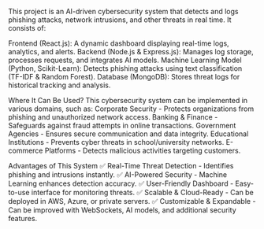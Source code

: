 This project is an AI-driven cybersecurity system that detects and logs phishing attacks, network intrusions, and other threats in real time. It consists of:

Frontend (React.js): A dynamic dashboard displaying real-time logs, analytics, and alerts.
Backend (Node.js & Express.js): Manages log storage, processes requests, and integrates AI models.
Machine Learning Model (Python, Scikit-Learn): Detects phishing attacks using text classification (TF-IDF & Random Forest).
Database (MongoDB): Stores threat logs for historical tracking and analysis.

Where It Can Be Used?
This cybersecurity system can be implemented in various domains, such as:
          Corporate Security - Protects organizations from phishing and unauthorized network access.
          Banking & Finance - Safeguards against fraud attempts in online transactions.
          Government Agencies - Ensures secure communication and data integrity.
          Educational Institutions - Prevents cyber threats in school/university networks.
          E-commerce Platforms - Detects malicious activities targeting customers.
          
Advantages of This System
          ✅ Real-Time Threat Detection - Identifies phishing and intrusions instantly.
          ✅ AI-Powered Security - Machine Learning enhances detection accuracy.
          ✅ User-Friendly Dashboard - Easy-to-use interface for monitoring threats.
          ✅ Scalable & Cloud-Ready - Can be deployed in AWS, Azure, or private servers.
          ✅ Customizable & Expandable - Can be improved with WebSockets, AI models, and additional security features.
